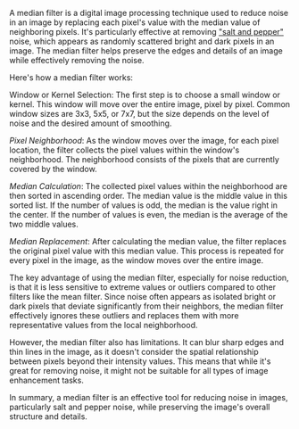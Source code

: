 A median filter is a digital image processing technique used to reduce noise in an image by replacing each pixel's value with the median value of neighboring pixels. It's particularly effective at removing ["salt and pepper"](https://en.wikipedia.org/wiki/Salt-and-pepper_noise 'Wikipedia link on salt and pepper effect') noise, which appears as randomly scattered bright and dark pixels in an image. The median filter helps preserve the edges and details of an image while effectively removing the noise.

Here's how a median filter works:

Window or Kernel Selection: The first step is to choose a small window or kernel. This window will move over the entire image, pixel by pixel. Common window sizes are 3x3, 5x5, or 7x7, but the size depends on the level of noise and the desired amount of smoothing.

_Pixel Neighborhood_: As the window moves over the image, for each pixel location, the filter collects the pixel values within the window's neighborhood. The neighborhood consists of the pixels that are currently covered by the window.

_Median Calculation_: The collected pixel values within the neighborhood are then sorted in ascending order. The median value is the middle value in this sorted list. If the number of values is odd, the median is the value right in the center. If the number of values is even, the median is the average of the two middle values.

_Median Replacement_: After calculating the median value, the filter replaces the original pixel value with this median value. This process is repeated for every pixel in the image, as the window moves over the entire image.

The key advantage of using the median filter, especially for noise reduction, is that it is less sensitive to extreme values or outliers compared to other filters like the mean filter. Since noise often appears as isolated bright or dark pixels that deviate significantly from their neighbors, the median filter effectively ignores these outliers and replaces them with more representative values from the local neighborhood.

However, the median filter also has limitations. It can blur sharp edges and thin lines in the image, as it doesn't consider the spatial relationship between pixels beyond their intensity values. This means that while it's great for removing noise, it might not be suitable for all types of image enhancement tasks.

In summary, a median filter is an effective tool for reducing noise in images, particularly salt and pepper noise, while preserving the image's overall structure and details.

